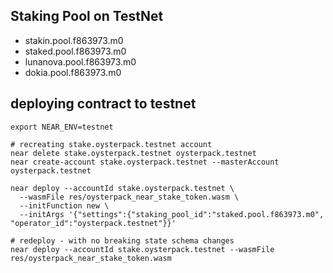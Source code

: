 ## Staking Pool on TestNet
- stakin.pool.f863973.m0
- staked.pool.f863973.m0
- lunanova.pool.f863973.m0
- dokia.pool.f863973.m0

## deploying contract to testnet
```shell
export NEAR_ENV=testnet

# recreating stake.oysterpack.testnet account
near delete stake.oysterpack.testnet oysterpack.testnet
near create-account stake.oysterpack.testnet --masterAccount oysterpack.testnet

near deploy --accountId stake.oysterpack.testnet \
  --wasmFile res/oysterpack_near_stake_token.wasm \
  --initFunction new \
  --initArgs '{"settings":{"staking_pool_id":"staked.pool.f863973.m0", "operator_id":"oysterpack.testnet"}}'
  
# redeploy - with no breaking state schema changes
near deploy --accountId stake.oysterpack.testnet --wasmFile res/oysterpack_near_stake_token.wasm 
```